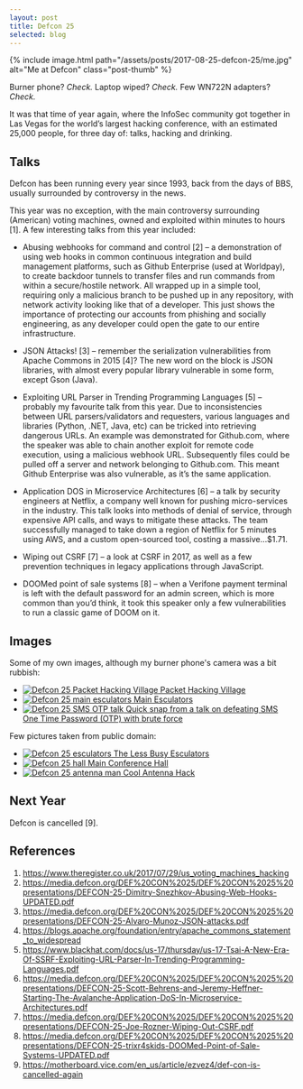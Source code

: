 ```yaml
---
layout: post
title: Defcon 25
selected: blog
---
```


{% include image.html path="/assets/posts/2017-08-25-defcon-25/me.jpg" alt="Me at Defcon" class="post-thumb" %}

Burner phone? _Check._ Laptop wiped? _Check._ Few WN722N adapters? _Check._

It was that time of year again, where the InfoSec community got together in Las Vegas for the world’s largest hacking
conference, with an estimated 25,000 people, for three day of: talks, hacking and drinking.

## Talks

Defcon has been running every year since 1993, back from the days of BBS, usually surrounded by controversy in the news.

This year was no exception, with the main controversy surrounding (American) voting machines, owned and exploited within
minutes to hours [1]. A few interesting talks from this year included:

- Abusing webhooks for command and control [2] – a demonstration of using web hooks in common continuous integration and
  build management platforms, such as Github Enterprise (used at Worldpay), to create backdoor tunnels to transfer files
  and run commands from within a secure/hostile network. All wrapped up in a simple tool, requiring only a malicious
  branch to be pushed up in any repository, with network activity looking like that of a developer. This just shows the
  importance of protecting our accounts from phishing and socially engineering, as any developer could open the gate to
  our entire infrastructure.

- JSON Attacks! [3] – remember the serialization vulnerabilities from Apache Commons in 2015 [4]? The new word on the
  block is JSON libraries, with almost every popular library vulnerable in some form, except Gson (Java).

- Exploiting URL Parser in Trending Programming Languages [5] – probably my favourite talk from this year. Due to
  inconsistencies between URL parsers/validators and requesters, various languages and libraries (Python, .NET, Java,
  etc) can be tricked into retrieving dangerous URLs. An example was demonstrated for Github.com, where the speaker was
  able to chain another exploit for remote code execution, using a malicious webhook URL. Subsequently files could be
  pulled off a server and network belonging to Github.com. This meant Github Enterprise was also vulnerable, as it’s the
  same application.

- Application DOS in Microservice Architectures [6] – a talk by security engineers at Netflix, a company well known for
  pushing micro-services in the industry. This talk looks into methods of denial of service, through expensive API
  calls, and ways to mitigate these attacks. The team successfully managed to take down a region of Netflix for 5
  minutes using AWS, and a custom open-sourced tool, costing a massive…$1.71.

- Wiping out CSRF [7] – a look at CSRF in 2017, as well as a few prevention techniques in legacy applications through
  JavaScript.

- DOOMed point of sale systems [8] – when a Verifone payment terminal is left with the default password for an admin
  screen, which is more common than you’d think, it took this speaker only a few vulnerabilities to run a classic game
  of DOOM on it.

## Images
Some of my own images, although my burner phone's camera was a bit rubbish:

<ul class="gallery larger">
    <li>
        <a href="/assets/posts/2017-08-25-defcon-25/packet-hacking-village.jpg">
            <img src="/assets/posts/2017-08-25-defcon-25/packet-hacking-village.jpg" alt="Defcon 25 Packet Hacking Village" />
            Packet Hacking Village
        </a>
    </li>
    <li>
        <a href="/assets/posts/2017-08-25-defcon-25/esculators-main.jpg">
            <img src="/assets/posts/2017-08-25-defcon-25/esculators-main.jpg" alt="Defcon 25 main esculators" />
            Main Esculators
        </a>
    </li>
    <li>
        <a href="/assets/posts/2017-08-25-defcon-25/sms-otp.jpg">
            <img src="/assets/posts/2017-08-25-defcon-25/sms-otp.jpg" alt="Defcon 25 SMS OTP talk" />
            Quick snap from a talk on defeating SMS One Time Password (OTP) with brute force
        </a>
    </li>
</ul>


Few pictures taken from public domain:

<ul class="gallery larger">
    <li>
        <a href="/assets/posts/2017-08-25-defcon-25/esculators.jpg">
            <img src="/assets/posts/2017-08-25-defcon-25/esculators.jpg" alt="Defcon 25 esculators" />
            The Less Busy Esculators
        </a>
    </li>
    <li>
        <a href="/assets/posts/2017-08-25-defcon-25/hall.jpg">
            <img src="/assets/posts/2017-08-25-defcon-25/hall.jpg" alt="Defcon 25 hall" />
            Main Conference Hall
        </a>
    </li>
    <li>
        <a href="/assets/posts/2017-08-25-defcon-25/antennas.jpg">
            <img src="/assets/posts/2017-08-25-defcon-25/antennas.jpg" alt="Defcon 25 antenna man" />
            Cool Antenna Hack
        </a>
    </li>
</ul>

## Next Year

Defcon is cancelled [9].

## References

1. <https://www.theregister.co.uk/2017/07/29/us_voting_machines_hacking>
2. <https://media.defcon.org/DEF%20CON%2025/DEF%20CON%2025%20presentations/DEFCON-25-Dimitry-Snezhkov-Abusing-Web-Hooks-UPDATED.pdf>
3. <https://media.defcon.org/DEF%20CON%2025/DEF%20CON%2025%20presentations/DEFCON-25-Alvaro-Munoz-JSON-attacks.pdf>
4. <https://blogs.apache.org/foundation/entry/apache_commons_statement_to_widespread>
5. <https://www.blackhat.com/docs/us-17/thursday/us-17-Tsai-A-New-Era-Of-SSRF-Exploiting-URL-Parser-In-Trending-Programming-Languages.pdf>
6. <https://media.defcon.org/DEF%20CON%2025/DEF%20CON%2025%20presentations/DEFCON-25-Scott-Behrens-and-Jeremy-Heffner-Starting-The-Avalanche-Application-DoS-In-Microservice-Architectures.pdf>
7. <https://media.defcon.org/DEF%20CON%2025/DEF%20CON%2025%20presentations/DEFCON-25-Joe-Rozner-Wiping-Out-CSRF.pdf>
8. <https://media.defcon.org/DEF%20CON%2025/DEF%20CON%2025%20presentations/DEFCON-25-trixr4skids-DOOMed-Point-of-Sale-Systems-UPDATED.pdf>
9. <https://motherboard.vice.com/en_us/article/ezvez4/def-con-is-cancelled-again>
